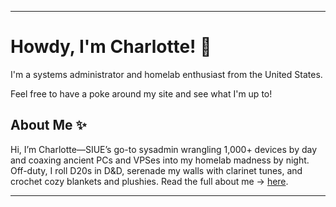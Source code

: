 ***

# Howdy, I'm Charlotte! 🤠

I'm a systems administrator and homelab enthusiast from the United States.

Feel free to have a poke around my site and see what I'm up to!

## About Me ✨

Hi, I’m Charlotte—SIUE’s go-to sysadmin wrangling 1,000+ devices by day and coaxing ancient PCs and VPSes into my homelab madness by night. Off-duty, I roll D20s in D&D, serenade my walls with clarinet tunes, and crochet cozy blankets and plushies. Read the full about me → [here](/about).

***
